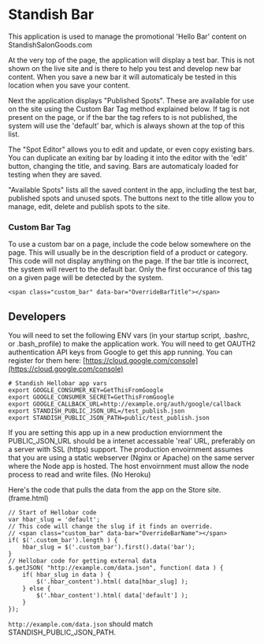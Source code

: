 # Standish Bar

This application is used to manage the promotional 'Hello Bar' content on StandishSalonGoods.com

At the very top of the page, the application will display a test bar. This is not shown on the live site and is there to help you test and develop new bar content. When you save a new bar it will automaticaly be tested in this location when you save your content.

Next the application displays "Published Spots". These are available for use on the site using the Custom Bar Tag method explained below. If tag is not present on the page, or if the bar the tag refers to is not published, the system will use the 'default' bar, which is always shown at the top of this list.

The "Spot Editor" allows you to edit and update, or even copy existing bars. You can duplicate an exiting bar by loading it into the editor with the 'edit' button, changing the title, and saving. Bars are automaticaly loaded for testing when they are saved.

"Available Spots" lists all the saved content in the app, including the test bar, published spots and unused spots. The buttons next to the title allow you to manage, edit, delete and publish spots to the site.

### Custom Bar Tag

To use a custom bar on a page, include the code below somewhere on the page. This will usually be in the description field of a product or category. This code will not display anything on the page. If the bar title is incorrect, the system will revert to the default bar. Only the first occurance of this tag on a given page will be detected by the system.

	<span class="custom_bar" data-bar="OverrideBarTitle"></span>

## Developers

You will need to set the following ENV vars (in your startup script, .bashrc, or .bash_profile) to make the application work. You will need to get OAUTH2 authentication API keys from Google to get this app running. You can register for them here: [https://cloud.google.com/console](https://cloud.google.com/console)

	# Standish Hellobar app vars
	export GOOGLE_CONSUMER_KEY=GetThisFromGoogle
	export GOOGLE_CONSUMER_SECRET=GetThisFromGoogle
	export GOOGLE_CALLBACK_URL=http://example.org/auth/google/callback
	export STANDISH_PUBLIC_JSON_URL=/test_publish.json
	export STANDISH_PUBLIC_JSON_PATH=public/test_publish.json

If you are setting this app up in a new production enviornment the PUBLIC_JSON_URL should be a intenet accessable 'real' URL, preferably on a server with SSL (https) support. The production envoirnment assumes that you are using a static webserver (Nginx or Apache) on the same server where the Node app is hosted. The host envoirnment must allow the node process to read and write files. (No Heroku)

Here's the code that pulls the data from the app on the Store site. (frame.html)

	// Start of Hellobar code
	var hbar_slug = 'default';
	// This code will change the slug if it finds an override.
	// <span class="custom_bar" data-bar="OverrideBarName"></span>
	if( $('.custom_bar').length ) {
		hbar_slug = $('.custom_bar').first().data('bar');
	}
	// Hellobar code for getting external data
	$.getJSON( "http://example.com/data.json", function( data ) {
		if( hbar_slug in data ) {
			$('.hbar_content').html( data[hbar_slug] );
		} else {
			$('.hbar_content').html( data['default'] );
		}
	});

`http://example.com/data.json` should match STANDISH_PUBLIC_JSON_PATH.

